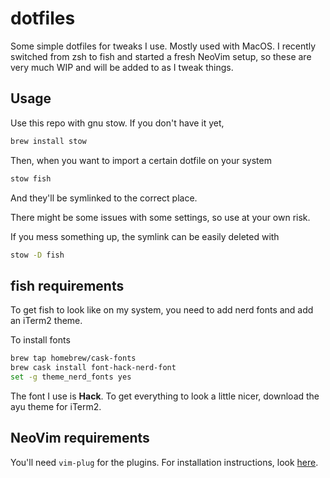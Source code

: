 # dotfiles

Some simple dotfiles for tweaks I use. Mostly used with MacOS. I recently switched from zsh to fish and started a fresh NeoVim setup,
so these are very much WIP and will be added to as I tweak things.

## Usage

Use this repo with gnu stow. If you don't have it yet,

```bash
brew install stow
```

Then, when you want to import a certain dotfile on your system

```bash
stow fish
```

And they'll be symlinked to the correct place.

There might be some issues with some settings, so use at your own risk.

If you mess something up, the symlink can be easily deleted with

```bash
stow -D fish
```

## fish requirements

To get fish to look like on my system, you need to add nerd fonts and add an iTerm2 theme.

To install fonts

```bash
brew tap homebrew/cask-fonts
brew cask install font-hack-nerd-font
set -g theme_nerd_fonts yes
```

The font I use is **Hack**. To get everything to look a little nicer, download the ayu theme for iTerm2.

## NeoVim requirements

You'll need `vim-plug` for the plugins. For installation instructions, look [here](https://github.com/junegunn/vim-plug).
